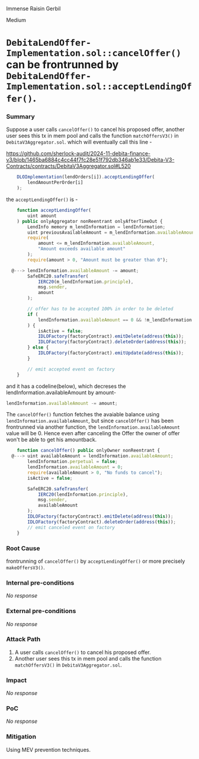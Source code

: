 Immense Raisin Gerbil

Medium

# `DebitaLendOffer-Implementation.sol::cancelOffer()` can be frontrunned by `DebitaLendOffer-Implementation.sol::acceptLendingOffer()`.

### Summary

Suppose a user calls `cancelOffer()` to cancel his proposed offer, another user sees this tx in mem pool and calls the function `matchOffersV3()` in `DebitaV3Aggregator.sol`. which will eventually call this line -

https://github.com/sherlock-audit/2024-11-debita-finance-v3/blob/1465ba6884c4cc44f7fc28e51f792db346ab1e33/Debita-V3-Contracts/contracts/DebitaV3Aggregator.sol#L520

```js
    DLOImplementation(lendOrders[i]).acceptLendingOffer(
        lendAmountPerOrder[i]
    );
```
the `acceptLendingOffer()` is -

```js
    function acceptLendingOffer(
        uint amount
    ) public onlyAggregator nonReentrant onlyAfterTimeOut {
        LendInfo memory m_lendInformation = lendInformation;
        uint previousAvailableAmount = m_lendInformation.availableAmount;
        require(
            amount <= m_lendInformation.availableAmount,
            "Amount exceeds available amount"
        );
        require(amount > 0, "Amount must be greater than 0");

  @---> lendInformation.availableAmount -= amount;
        SafeERC20.safeTransfer(
            IERC20(m_lendInformation.principle),
            msg.sender,
            amount
        );

        // offer has to be accepted 100% in order to be deleted
        if (
            lendInformation.availableAmount == 0 && !m_lendInformation.perpetual
        ) {
            isActive = false;
            IDLOFactory(factoryContract).emitDelete(address(this));
            IDLOFactory(factoryContract).deleteOrder(address(this));
        } else {
            IDLOFactory(factoryContract).emitUpdate(address(this));
        }

        // emit accepted event on factory
    }
```
and it has a codeline(below), which decreses the lendInformation.availableAmount by amount-

```js
lendInformation.availableAmount -= amount;
```

The `cancelOffer()` function fetches the avaiable balance using `lendInformation.availableAmount`, but since `cancelOffer()` has been frontrunned via another function, the `lendInformation.availableAmount` value will be 0. Hence even after canceling the Offer the owner of offer won't be able to get his amountback.

```js
    function cancelOffer() public onlyOwner nonReentrant {
  @---> uint availableAmount = lendInformation.availableAmount;
        lendInformation.perpetual = false;
        lendInformation.availableAmount = 0;
        require(availableAmount > 0, "No funds to cancel");
        isActive = false;

        SafeERC20.safeTransfer(
            IERC20(lendInformation.principle),
            msg.sender,
            availableAmount
        );
        IDLOFactory(factoryContract).emitDelete(address(this));
        IDLOFactory(factoryContract).deleteOrder(address(this));
        // emit canceled event on factory
    }
```

### Root Cause

frontrunning of `cancelOffer()` by `acceptLendingOffer()` or more precisely `makeOffersV3()`.

### Internal pre-conditions

_No response_

### External pre-conditions

_No response_

### Attack Path

1. A user calls `cancelOffer()` to cancel his proposed offer.
2. Another user sees this tx in mem pool and calls the function `matchOffersV3()` in `DebitaV3Aggregator.sol`.

### Impact

_No response_

### PoC

_No response_

### Mitigation

Using MEV prevention techniques.